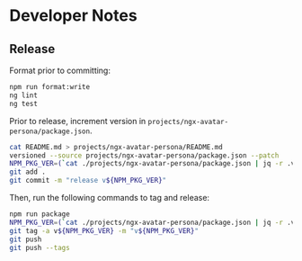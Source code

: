 # Developer Notes

## Release

Format prior to committing:

```bash
npm run format:write
ng lint
ng test
```

Prior to release, increment version in `projects/ngx-avatar-persona/package.json`.

```bash
cat README.md > projects/ngx-avatar-persona/README.md
versioned --source projects/ngx-avatar-persona/package.json --patch
NPM_PKG_VER=(`cat ./projects/ngx-avatar-persona/package.json | jq -r .version`)
git add .
git commit -m "release v${NPM_PKG_VER}"
```

Then, run the following commands to tag and release:

```bash
npm run package
NPM_PKG_VER=(`cat ./projects/ngx-avatar-persona/package.json | jq -r .version`)
git tag -a v${NPM_PKG_VER} -m "v${NPM_PKG_VER}"
git push
git push --tags
```
